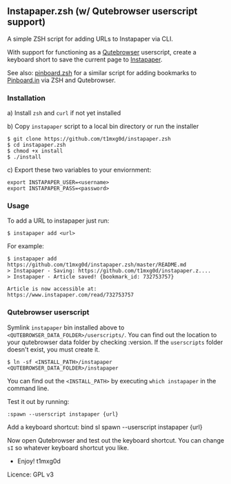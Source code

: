 Instapaper.zsh (w/ Qutebrowser userscript support)
---

A simple ZSH script for adding URLs to Instapaper via CLI.

With support for functioning as a [Qutebrowser](https://qutebrowser.org) userscript, create a keyboard short to save the current page to [Instapaper](https://instapaper.com).

See also: [pinboard.zsh](https://github.com/t1mxg0d/pinboard.zsh) for a similar script for adding bookmarks to [Pinboard.in](https://pinboard.in) via ZSH and Qutebrowser.

### Installation

a) Install `zsh` and `curl` if not yet installed

b) Copy `instapaper` script to a local bin directory or run the installer

    $ git clone https://github.com/t1mxg0d/instapaper.zsh
    $ cd instapaper.zsh
    $ chmod +x install
    $ ./install

c) Export these two variables to your enviornment:

    export INSTAPAPER_USER=<username>
    export INSTAPAPER_PASS=<password>

### Usage

To add a URL to instapaper just run:

    $ instapaper add <url>

For example:

    $ instapaper add https://github.com/t1mxg0d/instapaper.zsh/master/README.md
    > Instapaper - Saving: https://github.com/t1mxg0d/instapaper.z....
    > Instapaper - Article saved! {bookmark_id: 732753757}

    Article is now accessible at: https://www.instapaper.com/read/732753757

### Qutebrowser userscript

Symlink `instapaper` bin installed above to `<QUTEBROWSER_DATA_FOLDER>/userscripts/`. You can find out the location to your qutebrowser data folder by checking :version. If the `userscripts` folder doesn't exist, you must create it.

    $ ln -sf <INSTALL_PATH>/instapaper <QUTEBROWSER_DATA_FOLDER>/instapaper

You can find out the `<INSTALL_PATH>` by executing `which instapaper` in the command line.

Test it out by running:

    :spawn --userscript instapaper {url}

Add a keyboard shortcut:
    bind sI spawn --userscript instapaper {url}

Now open Qutebrowser and test out the keyboard shortcut. You can change `sI` so whatever keyboard shortcut you like.

- Enjoy!
t1mxg0d

Licence: GPL v3
